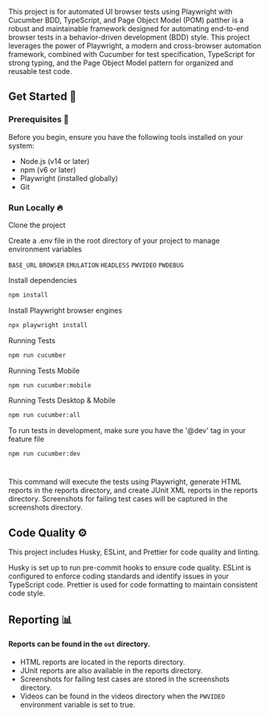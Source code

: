 
  This project is for automated UI browser tests using Playwright with Cucumber BDD, TypeScript, and Page Object Model (POM) patther is a robust and maintainable framework designed for automating end-to-end browser tests in a behavior-driven development (BDD) style. This project leverages the power of Playwright, a modern and cross-browser automation framework, combined with Cucumber for test specification, TypeScript for strong typing, and the Page Object Model pattern for organized and reusable test code.
  
  ## Get Started 🚀  

  ### Prerequisites 🚩
  Before you begin, ensure you have the following tools installed on your system:
  - Node.js (v14 or later)
  - npm (v6 or later)
  - Playwright (installed globally)
  - Git
  
  ### Run Locally 🔥  
  
Clone the project  




Create a .env file in the root directory of your project to manage environment variables
  
  `BASE_URL`
  `BROWSER`
  `EMULATION`
  `HEADLESS`
  `PWVIDEO`
  `PWDEBUG`


Install dependencies  

~~~bash  
npm install
~~~

Install Playwright browser engines

~~~bash  
npx playwright install
~~~

Running Tests  

~~~bash  
npm run cucumber
~~~  

Running Tests Mobile

~~~bash  
npm run cucumber:mobile
~~~  

Running Tests Desktop & Mobile

~~~bash  
npm run cucumber:all
~~~  

To run tests in development, make sure you have the '@dev' tag in your feature file

~~~bash  
npm run cucumber:dev
~~~  

#

This command will execute the tests using Playwright, generate HTML reports in the reports directory, and create JUnit XML reports in the reports directory. Screenshots for failing test cases will be captured in the screenshots directory.

## Code Quality ⚙️

This project includes Husky, ESLint, and Prettier for code quality and linting.

Husky is set up to run pre-commit hooks to ensure code quality.
ESLint is configured to enforce coding standards and identify issues in your TypeScript code.
Prettier is used for code formatting to maintain consistent code style.


## Reporting 📊

#### Reports can be found in the `out` directory.
- HTML reports are located in the reports directory.
- JUnit reports are also available in the reports directory.
- Screenshots for failing test cases are stored in the screenshots directory.
- Videos can be found in the videos directory when the `PWVIDEO` environment variable is set to true.